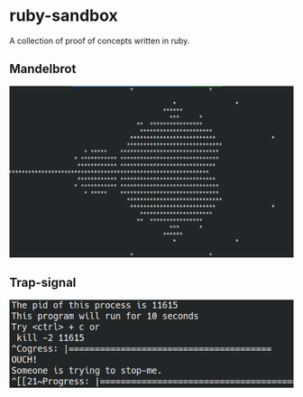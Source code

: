 # ruby-sandbox
A collection of proof of concepts written in ruby.

## Mandelbrot

![mandelbrot](images/mandelbrot.png)

## Trap-signal

![trap-signal](images/trap-signal.png)


